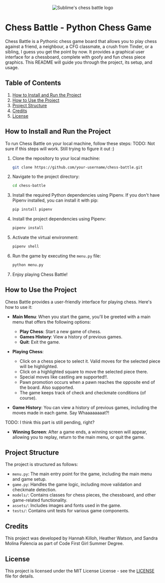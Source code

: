 <p align="center">
  <img src="https://github.com/hannahkilloh/Team_6_SW3/assets/55206800/ec286730-1bc5-4258-ac0d-e808c282177f)" alt="Sublime's chess battle logo"/>
</p>

# Chess Battle - Python Chess Game

Chess Battle is a Pythonic chess game board that allows you to play chess against a friend, a neighbour, a CFG classmate, a crush from Tinder, or a sibling, I guess you get the point by now.
It provides a graphical user interface for a chessboard, complete with goofy and fun chess piece graphics.
This README will guide you through the project, its setup, and usage.

## Table of Contents

1. [How to Install and Run the Project](#how-to-install-and-run-the-project)
2. [How to Use the Project](#how-to-use-the-project)
3. [Project Structure](#project-structure)
4. [Credits](#credits)
5. [License](#license)

## How to Install and Run the Project

To run Chess Battle on your local machine, follow these steps:
TODO: Not sure if this steps will work. Still trying to figure it out :)

1. Clone the repository to your local machine:

   ```bash
   git clone https://github.com/your-username/chess-battle.git
   ```

2. Navigate to the project directory:

   ```bash
   cd chess-battle
   ```

3. Install the required Python dependencies using Pipenv. If you don't have Pipenv installed, you can install it with pip:

   ```bash
   pip install pipenv
   ```

4. Install the project dependencies using Pipenv:

   ```bash
   pipenv install
   ```

5. Activate the virtual environment:

   ```bash
   pipenv shell
   ```

6. Run the game by executing the `menu.py` file:

   ```bash
   python menu.py
   ```

7. Enjoy playing Chess Battle!

## How to Use the Project

Chess Battle provides a user-friendly interface for playing chess. Here's how to use it:

- **Main Menu**: When you start the game, you'll be greeted with a main menu that offers the following options:

  - **Play Chess**: Start a new game of chess.
  - **Games History**: View a history of previous games.
  - **Quit**: Exit the game.

- **Playing Chess**:

  - Click on a chess piece to select it. Valid moves for the selected piece will be highlighted.
  - Click on a highlighted square to move the selected piece there.
  - Special moves like castling are supported!!.
  - Pawn promotion occurs when a pawn reaches the opposite end of the board. Also supported.
  - The game keeps track of check and checkmate conditions (of course).

- **Game History**: You can view a history of previous games, including the moves made in each game. Say Whaaaaaaaat?!

TODO: I think this part is still pending, right?

- **Winning Screen**: After a game ends, a winning screen will appear, allowing you to replay, return to the main menu, or quit the game.

## Project Structure

The project is structured as follows:

- `menu.py`: The main entry point for the game, including the main menu and game setup.
- `game.py`: Handles the game logic, including move validation and checkmate detection.
- `models/`: Contains classes for chess pieces, the chessboard, and other game-related functionality.
- `assets/`: Includes images and fonts used in the game.
- `tests/`: Contains unit tests for various game components.

## Credits

This project was developed by Hannah Killoh, Heather Watson, and Sandra Molina Palencia as part of Code First Girl Summer Degree.

## License

This project is licensed under the MIT License License - see the [LICENSE](LICENSE) file for details.
